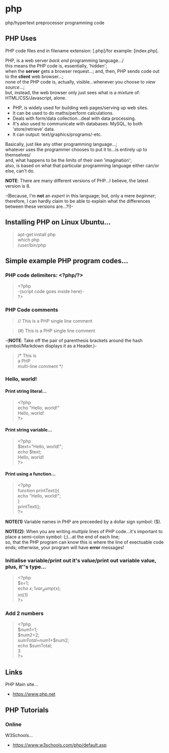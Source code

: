 # php
php/hypertext preprocessor programming code

## PHP Uses

PHP code files end in filename extension: [.php]/for example: [index.php].   

PHP, is a web server *back end* programming language.../  
this means the PHP code is, essentially, 'hidden';     
when the **server** gets a browser request...; and, then, PHP sends code out to the **client** web browser...;      
none of the PHP code is, actually, visible...whenever you choose to *view source*...;      
but, instead, the web browser only just sees what is a mixture of: HTML/CSS/Javascript, alone.  

- PHP, is widely used for building web pages/serving up web sites.  
- It can be used to do maths/perform calculations.  
- Deals with form/data collection...deal with data processing.   
- It's also used to communicate with databases: MySQL, to both 'store/retrieve' data.    
- It can output: text/graphics/programs/-etc.    

Basically, just like any other programming language...;  
whatever uses the programmer chooses to put it to...is entirely up to themselves/  
and, what happens to be the limits of their own 'imagination';    
also, is based on what that particular programming language either can/or else, can't do.  

**NOTE**: There are many different versions of PHP...I believe, the latest version is 8.  

-(Because, I'm **not** an *expert* in this language; but, only a mere *beginner*; therefore, I can hardly claim to be able to explain what the differences between these versions are...?!)-  

## Installing PHP on Linux Ubuntu...

> apt-get install php  
> which php  
> /user/bin/php  

## Simple example PHP program codes...

### PHP code delimiters: &lt;?php/?&gt;   

> &lt;?php  
> -(script code goes inside here)-   
> ?&gt;  


### PHP Code comments

> // This is a PHP single line comment 
 
> (#) This is a PHP  single line comment    

-(**NOTE**: Take off the pair of parenthesis brackets around the hash symbol/Markdown displays it as a Header.)-  

> /* This is  
>    a PHP  
>    multi-line comment */  

### Hello, world!

#### Print string literal...

> &lt;?php  
> echo "Hello, world!"    
> Hello, world!  
> ?&gt;    

#### Print string variable...

> &lt;?php  
> $text="Hello, world!";  
> echo $text;  
> Hello, world!    
> ?&gt;    

#### Print using a function...

> &lt;?php  
> function printText(){  
>   echo "Hello, world!";  
> }  
> printText();  
> ?&gt;    

**NOTE(1)** Variable names in PHP are preceeded by a dollar sign symbol: ($).  

**NOTE(2)**: When you are writing *multiple* lines of PHP code...it's important to place a semi-colon symbol: (;)...at the end of each line;  
so, that the PHP program can know this is where the line of exectuable code ends; otherwise, your program will have **error** messages!

### Initialise variable/print out it's value/print out variable value, plus, it''s type...

> &lt;?php  
> $x=1;  
> echo $x;     
> 1    
> var_dump($x);   
> int(1)  
> ?&gt;    

### Add 2 numbers

> &lt;?php  
> $num1=1;    
> $num2=2;   
> $sumTotal=$num1+$num2;    
> echo $sumTotal;    
> 3  
> ?&gt;    

## Links

PHP Main site...  
- https://www.php.net

## PHP Tutorials

### Online

W3Schools...  
- https://www.w3schools.com/php/default.asp  


